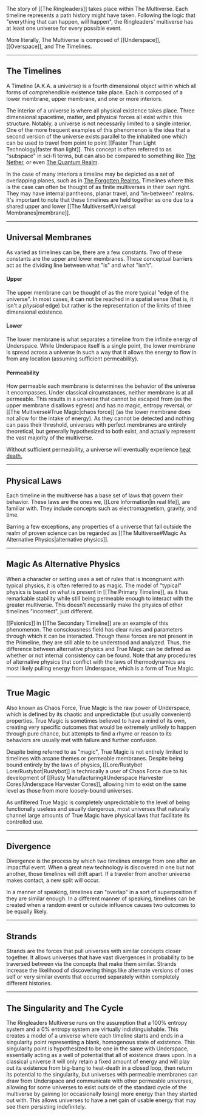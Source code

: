 The story of [[The Ringleaders]] takes place within The Multiverse. Each timeline represents a path history might have taken. Following the logic that "everything that can happen, will happen", the Ringleaders' multiverse has at least one universe for every possible event.

More literally, The Multiverse is composed of [[Underspace]], [[Overspace]], and The Timelines.

---
## The Timelines

A Timeline (A.K.A. a universe) is a fourth dimensional object within which all forms of comprehendible existence take place. Each is composed of a lower membrane, upper membrane, and one or more interiors.

The interior of a universe is where all physical existence takes place. Three dimensional spacetime, matter, and physical forces all exist within this structure. Notably, a universe is not necessarily limited to a single interior. One of the more frequent examples of this phenomenon is the idea that a second version of the universe exists parallel to the inhabited one which can be used to travel from point to point [[Faster Than Light Technology|faster than light]]. This concept is often referred to as "subspace" in sci-fi terms, but can also be compared to something like [The Nether](https://minecraft.wiki/w/The_Nether), or even [The Quantum Realm](https://marvelcinematicuniverse.fandom.com/wiki/Quantum_Realm).

In the case of many interiors a timeline may be depicted as a set of overlapping planes, such as in [The Forgotten Realms.](https://forgottenrealms.fandom.com/wiki/Prime_Material_plane?file=Ethereal-map-2e.jpg) Timelines where this is the case can often be thought of as finite multiverses in their own right. They may have internal pantheons, planar travel, and "in-between" realms. It's important to note that these timelines are held together as one due to a shared upper and lower [[The Multiverse#Universal Membranes|membrane]].

---
## Universal Membranes

As varied as timelines can be, there are a few constants. Two of these constants are the upper and lower membranes. These conceptual barriers act as the dividing line between what "is" and what "isn't".
#### Upper
The upper membrane can be thought of as the more typical "edge of the universe". In most cases, it can not be reached in a spatial sense (that is, it isn't a *physical* edge) but rather is the representation of the limits of three dimensional existence.
#### Lower
The lower membrane is what separates a timeline from the infinite energy of Underspace. While Underspace itself is a single point, the lower membrane is spread across a universe in such a way that it allows the energy to flow in from any location (assuming sufficient permeability).
#### Permeability
How permeable each membrane is determines the behavior of the universe it encompasses. Under classical circumstances, neither membrane is at all permeable. This results in a universe that cannot be escaped from (as the upper membrane disallows egress) and has no magic, entropy reversal, or [[The Multiverse#True Magic|chaos force]] (as the lower membrane does not allow for the intake of energy). As they cannot be detected and nothing can pass their threshold, universes with perfect membranes are entirely theoretical, but generally hypothesized to both exist, and actually represent the vast majority of the multiverse.

Without sufficient permeability, a universe will eventually experience [heat death.](https://en.wikipedia.org/wiki/Heat_death_of_the_universe) 

---
## Physical Laws

Each timeline in the multiverse has a base set of laws that govern their behavior. These laws are the ones we, [[Lore Information|in real life]], are familiar with. They include concepts such as electromagnetism, gravity, and time.

Barring a few exceptions, any properties of a universe that fall outside the realm of proven science can be regarded as [[The Multiverse#Magic As Alternative Physics|alternative physics]].

---
## Magic As Alternative Physics

When a character or setting uses a set of rules that is incongruent with typical physics, it is often referred to as magic. The model of "typical" physics is based on what is present in [[The Primary Timeline]], as it has remarkable stability while still being permeable enough to interact with the greater multiverse. This doesn't necessarily make the physics of other timelines "incorrect", just different.

[[Psionics]] in [[The Secondary Timeline]] are an example of this phenomenon. The consciousness field has clear rules and parameters through which it can be interacted. Though these forces are not present in the Primeline, they are still able to be understood and analyzed. Thus, the difference between alternative physics and True Magic can be defined as whether or not internal consistency can be found. Note that any procedures of alternative physics that conflict with the laws of thermodynamics are most likely pulling energy from Underspace, which is a form of True Magic.

---
## True Magic

Also known as Chaos Force, True Magic is the raw power of Underspace, which is defined by its chaotic and unpredictable (but usually convenient) properties. True Magic is sometimes believed to have a mind of its own, creating very specific outcomes that would be extremely unlikely to happen through pure chance, but attempts to find a rhyme or reason to its behaviors are usually met with failure and further confusion.

Despite being referred to as "magic", True Magic is not entirely limited to timelines with arcane themes or permeable membranes. Despite being bound entirely by the laws of physics, [[Lore/Rustybot Lore/Rustybot|Rustybot]] is technically a user of Chaos Force due to his development of [[Rusty Manufacturing#Underspace Harvester Cores|Underspace Harvester Cores]], allowing him to exist on the same level as those from more loosely-bound universes.

As unfiltered True Magic is completely unpredictable to the level of being functionally useless and usually dangerous, most universes that naturally channel large amounts of True Magic have physical laws that facilitate its controlled use.

---
## Divergence

Divergence is the process by which two timelines emerge from one after an impactful event. When a great new technology is discovered in one but not another, those timelines will drift apart. If a traveler from another universe makes contact, a new split will occur. 

In a manner of speaking, timelines can "overlap" in a sort of superposition if they are similar enough. In a different manner of speaking, timelines can be created when a random event or outside influence causes two outcomes to be equally likely.

---
## Strands

Strands are the forces that pull universes with similar concepts closer together. It allows universes that have vast divergences in probability to be traversed between via the concepts that make them similar. Strands increase the likelihood of discovering things like alternate versions of ones self or very similar events that occurred separately within completely different histories.

---
## The Singularity and The Cycle

The Ringleaders Multiverse runs on the assumption that a 100% entropy system and a 0% entropy system are virtually indistinguishable. This creates a model of a universe where each timeline starts and ends in a singularity point representing a blank, homogenous state of existence. This singularity point is hypothesized to be one in the same with Underspace, essentially acting as a well of potential that all of existence draws upon. In a classical universe it will only retain a fixed amount of energy and will play out its existence from big-bang to heat-death in a closed loop, then return its potential to the singularity, but universes with permeable membranes can draw from Underspace and communicate with other permeable universes, allowing for some universes to exist outside of the standard cycle of the multiverse by gaining (or occasionally losing) more energy than they started out with. This allows universes to have a net gain of usable energy that may see them persisting indefinitely.